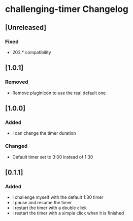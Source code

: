 <!-- Keep a Changelog guide -> https://keepachangelog.com -->

# challenging-timer Changelog

## [Unreleased]
### Fixed
- 203.* compatibility

## [1.0.1]

### Removed
- Remove pluginIcon to use the real default one

## [1.0.0]

### Added
- I can change the timer duration

### Changed
- Default timer set to 3:00 instead of 1:30

## [0.1.1]

### Added
- I challenge myself with the default 1:30 timer
- I pause and resume the timer
- I restart the timer with a double click
- I restart the timer with a simple click when it is finished
